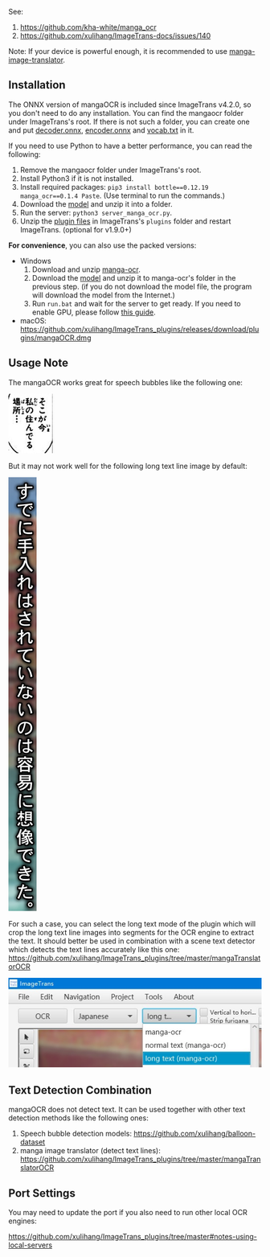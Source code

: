See:

1. <https://github.com/kha-white/manga_ocr>
2. <https://github.com/xulihang/ImageTrans-docs/issues/140>

Note: If your device is powerful enough, it is recommended to use [manga-image-translator](https://github.com/xulihang/ImageTrans_plugins/tree/master/mangaTranslatorOCR).

## Installation

The ONNX version of mangaOCR is included since ImageTrans v4.2.0, so you don't need to do any installation. You can find the mangaocr folder under ImageTrans's root. If there is not such a folder, you can create one and put [decoder.onnx](https://github.com/xulihang/mangaocr-onnx/releases/download/models/decoder.onnx), [encoder.onnx](https://github.com/xulihang/mangaocr-onnx/releases/download/models/encoder.onnx) and [vocab.txt](https://github.com/xulihang/mangaocr-onnx/releases/download/models/vocab.txt) in it.

If you need to use Python to have a better performance, you can read the following:

1. Remove the mangaocr folder under ImageTrans's root.
2. Install Python3 if it is not installed.
3. Install required packages: `pip3 install bottle==0.12.19 manga_ocr==0.1.4 Paste`. (Use terminal to run the commands.)
4. Download the [model](https://github.com/xulihang/ImageTrans_plugins/releases/download/plugins/manga-ocr-model.zip) and unzip it into a folder.
5. Run the server: `python3 server_manga_ocr.py`.
6. Unzip the [plugin files](https://github.com/xulihang/ImageTrans-docs/files/10887754/manga-ocr-plugin.zip) in ImageTrans's `plugins` folder and restart ImageTrans. (optional for v1.9.0+)

**For convenience**, you can also use the packed versions:
* Windows
   1. Download and unzip [manga-ocr](https://github.com/xulihang/ImageTrans_plugins/releases/download/plugins/manga-ocr.zip).
   2. Download the [model](https://github.com/xulihang/ImageTrans_plugins/releases/download/plugins/manga-ocr-model.zip) and unzip it to manga-ocr's folder in the previous step. (if you do not download the model file, the program will download the model from the Internet.)
   3. Run `run.bat` and wait for the server to get ready.
   If you need to enable GPU, please follow [this guide](GPU.md).
* macOS: https://github.com/xulihang/ImageTrans_plugins/releases/download/plugins/mangaOCR.dmg


## Usage Note

The mangaOCR works great for speech bubbles like the following one:

![normal](./normal.jpg)

But it may not work well for the following long text line image by default:

![long text](./long_text.jpg)

For such a case, you can select the long text mode of the plugin which will crop the long text line images into segments for the OCR engine to extract the text. It should better be used in combination with a scene text detector which detects the text lines accurately like this one: <https://github.com/xulihang/ImageTrans_plugins/tree/master/mangaTranslatorOCR>

![list](./list.jpg)

## Text Detection Combination

mangaOCR does not detect text. It can be used together with other text detection methods like the following ones:

1. Speech bubble detection models: <https://github.com/xulihang/balloon-dataset>
2. manga image translator (detect text lines): <https://github.com/xulihang/ImageTrans_plugins/tree/master/mangaTranslatorOCR>

## Port Settings

You may need to update the port if you also need to run other local OCR engines:

<https://github.com/xulihang/ImageTrans_plugins/tree/master#notes-using-local-servers>

